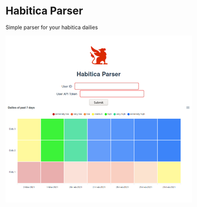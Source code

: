 # Habitica Parser

Simple parser for your habitica dailies



![habiticaparser](./public/habiticaparser.png)